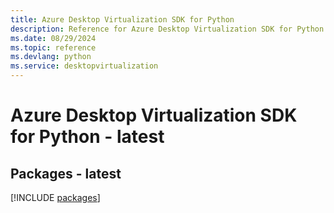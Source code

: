 ```yaml
---
title: Azure Desktop Virtualization SDK for Python
description: Reference for Azure Desktop Virtualization SDK for Python
ms.date: 08/29/2024
ms.topic: reference
ms.devlang: python
ms.service: desktopvirtualization
---
```

# Azure Desktop Virtualization SDK for Python - latest
## Packages - latest
[!INCLUDE [packages](desktop-virtualization-index.md)]